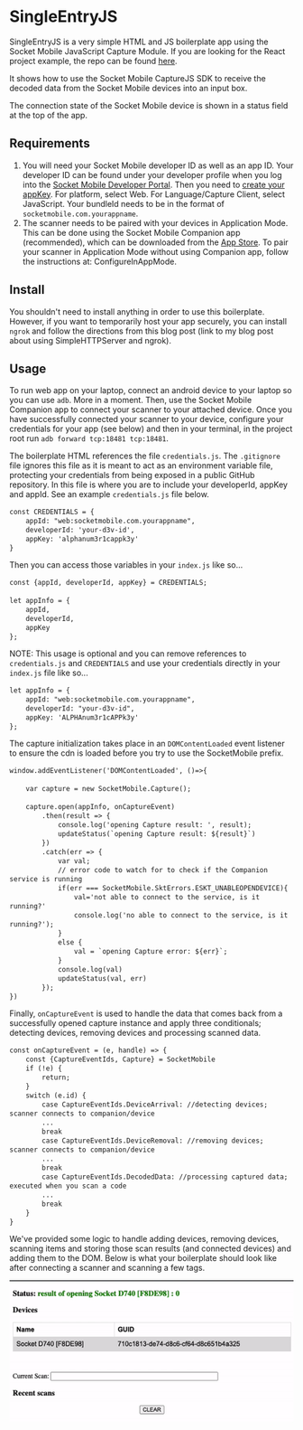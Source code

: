 # SingleEntryJS

SingleEntryJS is a very simple HTML and JS boilerplate app using the Socket Mobile JavaScript Capture Module. If you are looking for the React project example, the repo can be found [here](https://github.com/SocketMobile/single-entry-react).
 
It shows how to use the Socket Mobile CaptureJS SDK to receive the decoded data from the Socket Mobile devices into an input box.

The connection state of the Socket Mobile device is shown in a status field at the top of the app.

## Requirements
1. You will need your Socket Mobile developer ID as well as an app ID. Your developer ID can be found under your developer profile when you log into the [Socket Mobile Developer Portal](https://www.socketmobile.com/developers/portal). Then you need to [create your appKey](https://www.socketmobile.com/developers/portal/application-details/appkey-registration). For platform, select Web. For Language/Capture Client, select JavaScript. Your bundleId needs to be in the format of `socketmobile.com.yourappname`.
2. The scanner needs to be paired with your devices in Application Mode. This can be done using the Socket Mobile Companion app (recommended), which can be downloaded from the [App Store](https://apps.apple.com/us/app/socket-mobile-companion/id1175638950). To pair your scanner in Application Mode without using Companion app, follow the instructions at: ConfigureInAppMode.

## Install

You shouldn't need to install anything in order to use this boilerplate. However, if you want to temporarily host your app securely, you can install `ngrok` and follow the directions from this blog post (link to my blog post about using SimpleHTTPServer and ngrok).

## Usage
To run web app on your laptop, connect an android device to your laptop so you can use `adb`. More in a moment. Then, use the Socket Mobile Companion app to connect your scanner to your attached device. Once you have successfully connected your scanner to your device, configure your credentials for your app (see below) and then in your terminal, in the project root run `adb forward tcp:18481 tcp:18481`. 

The boilerplate HTML references the file `credentials.js`. The `.gitignore` file ignores this file as it is meant to act as an environment variable file, protecting your credentials from being exposed in a public GitHub repository. In this file is where you are to include your developerId, appKey and appId. See an example `credentials.js` file below.

```
const CREDENTIALS = {
    appId: "web:socketmobile.com.yourappname",
    developerId: 'your-d3v-id',
    appKey: 'alphanum3r1cappk3y'
}
```

Then you can access those variables in your `index.js` like so...
```
const {appId, developerId, appKey} = CREDENTIALS;

let appInfo = {
    appId,
    developerId,
    appKey
};
```

NOTE: This usage is optional and you can remove references to `credentials.js` and `CREDENTIALS` and use your credentials directly in your `index.js` file like so...

```
let appInfo = {
    appId: "web:socketmobile.com.yourappname",
    developerId: "your-d3v-id",
    appKey: 'ALPHAnum3r1cAPPk3y'
};
```

The capture initialization takes place in an `DOMContentLoaded` event listener to ensure the cdn is loaded before you try to use the SocketMobile prefix.

```
window.addEventListener('DOMContentLoaded', ()=>{

    var capture = new SocketMobile.Capture();

    capture.open(appInfo, onCaptureEvent)
        .then(result => {
            console.log('opening Capture result: ', result);
            updateStatus(`opening Capture result: ${result}`)
        })
        .catch(err => {
            var val;
            // error code to watch for to check if the Companion service is running
            if(err === SocketMobile.SktErrors.ESKT_UNABLEOPENDEVICE){
                val='not able to connect to the service, is it running?'
                console.log('no able to connect to the service, is it running?');
            }
            else {
                val = `opening Capture error: ${err}`;
            }
            console.log(val)
            updateStatus(val, err)
        });
})
```

Finally, `onCaptureEvent` is used to handle the data that comes back from a successfully opened capture instance and apply three conditionals; detecting devices, removing devices and processing scanned data.

```
const onCaptureEvent = (e, handle) => {
    const {CaptureEventIds, Capture} = SocketMobile
    if (!e) {
        return;
    }
    switch (e.id) {
        case CaptureEventIds.DeviceArrival: //detecting devices; scanner connects to companion/device
        ...
        break
        case CaptureEventIds.DeviceRemoval: //removing devices; scanner connects to companion/device
        ... 
        break
        case CaptureEventIds.DecodedData: //processing captured data; executed when you scan a code
        ...
        break
    }
}
```

We've provided some logic to handle adding devices, removing devices, scanning items and storing those scan results (and connected devices) and adding them to the DOM. Below is what your boilerplate should look like after connecting a scanner and scanning a few tags.

![javascript demo](./assets/js-demo.gif)
